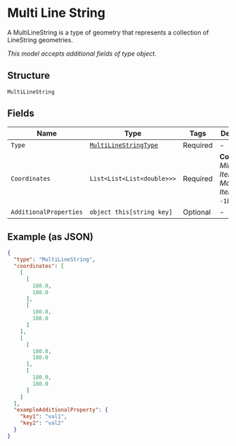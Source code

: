 
# Multi Line String

A MultiLineString is a type of geometry that represents a collection of LineString geometries.

*This model accepts additional fields of type object.*

## Structure

`MultiLineString`

## Fields

| Name | Type | Tags | Description |
|  --- | --- | --- | --- |
| `Type` | [`MultiLineStringType`](../../doc/models/multi-line-string-type.md) | Required | - |
| `Coordinates` | `List<List<List<double>>>` | Required | **Constraints**: *Minimum Items*: `1`, *Maximum Items*: `10`, `>= -180`, `<= 180` |
| `AdditionalProperties` | `object this[string key]` | Optional | - |

## Example (as JSON)

```json
{
  "type": "MultiLineString",
  "coordinates": [
    [
      [
        180.0,
        180.0
      ],
      [
        180.0,
        180.0
      ]
    ],
    [
      [
        180.0,
        180.0
      ],
      [
        180.0,
        180.0
      ]
    ]
  ],
  "exampleAdditionalProperty": {
    "key1": "val1",
    "key2": "val2"
  }
}
```

